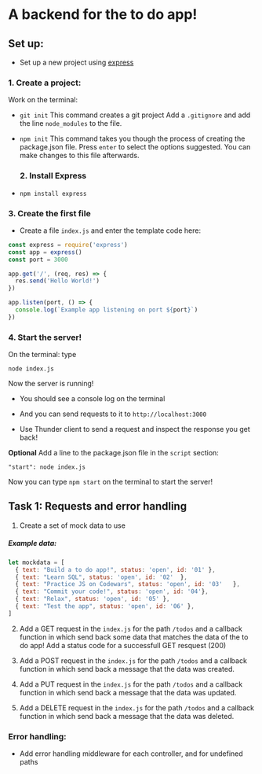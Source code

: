 # A backend for the to do app!

## Set up:  
- Set up a new project using [express](https://expressjs.com/en/starter/installing.html)
### 1. Create a project: 

  Work on the terminal:
- `git init` 
This command creates a git project
Add a `.gitignore` and add the line `node_modules` to the file. 


- `npm init`
This command takes you though the process of creating the package.json file. Press `enter` to select the options suggested. 
You can make changes to this file afterwards.

  ### 2. Install Express

- `npm install express`

### 3. Create the first file

- Create a file `index.js` 
and enter the template code here: 

```js 
const express = require('express')
const app = express()
const port = 3000

app.get('/', (req, res) => {
  res.send('Hello World!')
})

app.listen(port, () => {
  console.log(`Example app listening on port ${port}`)
})
```

### 4. Start the server!
On the terminal: type

`node index.js`

Now the server is running!
- You should see a console log on the terminal

- And you can send requests to it to `http://localhost:3000`
- Use Thunder client to send a request and inspect the response you get back!

**Optional**
Add a line to the package.json file in the `script` section: 

`"start": node index.js`

Now you can type `npm start` on the terminal to start the server!



## Task 1: Requests and error handling


1. Create a set of mock data to use

##### Example data: 
``` js
let mockdata = [
  { text: "Build a to do app!", status: 'open', id: '01' },
  { text: "Learn SQL", status: 'open', id: '02'  },
  { text: "Practice JS on Codewars", status: 'open', id: '03'   },
  { text: "Commit your code!", status: 'open', id: '04'},
  { text: "Relax", status: 'open', id: '05' },
  { text: "Test the app", status: 'open', id: '06' },
]

```

2. Add a  GET request in the `index.js` for the path `/todos` and a callback function in which send back some data that matches the data of the to do app! Add a status code for a successfull GET resquest (200)


3. Add a POST request in the `index.js` for the path `/todos` and a callback function in which send back a message that the data was created. 
4. Add a PUT request in the `index.js` for the path `/todos` and a callback function in which send back a message that the data was updated. 
3. Add a DELETE request in the `index.js` for the path `/todos` and a callback function in which send back a message that the data was deleted. 

### Error handling:
- Add error handling middleware for each controller, and for undefined paths
